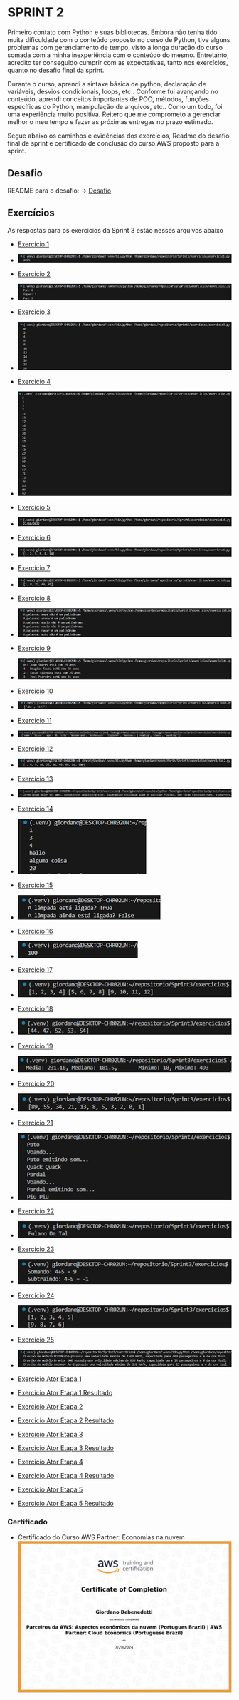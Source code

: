 
# SPRINT 2

Primeiro contato com Python e suas bibliotecas. Embora não tenha tido muita dificuldade com o conteúdo proposto no curso de Python, tive alguns problemas com gerenciamento de tempo, visto a longa duração do curso somada com a minha inexperiência com o conteúdo do mesmo. Entretanto, acredito ter conseguido cumprir com as expectativas, tanto nos exercícios, quanto no desafio final da sprint.

Durante o curso, aprendi a sintaxe básica de python, declaração de variáveis, desvios condicionais, loops, etc..
Conforme fui avançando no conteúdo, aprendi conceitos importantes de POO, métodos, funções específicas do Python, manipulação de arquivos, etc..
Como um todo, foi uma experiência muito positiva. Reitero que me comprometo a gerenciar melhor o meu tempo e fazer as próximas entregas no prazo estimado.

Segue abaixo os caminhos e evidências dos exercícios, Readme do desafio final de sprint e certificado de conclusão do curso AWS proposto para a sprint.

## Desafio

README para o desafio: -> [Desafio](Desafio/README.md)

## Exercícios

As respostas para os exercícios da Sprint 3 estão nesses arquivos abaixo

- [Exercício 1](exercicios/exercicio1.py)
- ![Exercicio 1 Resultado](evidencias/exercicio1.jpg)

- [Exercício 2](exercicios/exercicio2.py)
- ![Exercicio 2 Resultado](evidencias/exercicio2.jpg)

- [Exercício 3](exercicios/exercicio3.py)
- ![Exercicio 3 Resultado](evidencias/exercicio3.jpg)

- [Exercício 4](exercicios/exercicio4.py)
- ![Exercicio 4 Resultado](evidencias/exercicio4.jpg)

- [Exercício 5](exercicios/exercicio5.py)
- ![Exercicio 5 Resultado](evidencias/exercicio5.jpg)

- [Exercício 6](exercicios/exercicio6.py)
- ![Exercicio 6 Resultado](evidencias/exercicio6.jpg)

- [Exercício 7](exercicios/exercicio7.py)
- ![Exercicio 7 Resultado](evidencias/exercicio7.jpg)

- [Exercício 8](exercicios/exercicio8.py)
- ![Exercicio 8 Resultado](evidencias/exercicio8.jpg)

- [Exercício 9](exercicios/exercicio9.py)
- ![Exercicio 9 Resultado](evidencias/exercicio9.jpg)

- [Exercício 10](exercicios/exercicio10.py)
- ![Exercicio 10 Resultado](evidencias/exercicio10.jpg)

- [Exercício 11](exercicios/exercicio11.py)
- ![Exercicio 11 Resultado](evidencias/exercicio11.jpg)

- [Exercício 12](exercicios/exercicio12.py)
- ![Exercicio 12 Resultado](evidencias/exercicio12.jpg)

- [Exercício 13](exercicios/exercicio13.py)
- ![Exercicio 13 Resultado](evidencias/exercicio13.jpg)

- [Exercício 14](exercicios/exercicio14.py)
- ![Exercicio 14 Resultado](evidencias/exercicio14.jpg)

- [Exercício 15](exercicios/exercicio15.py)
- ![Exercicio 15 Resultado](evidencias/exercicio15.jpg)

- [Exercício 16](exercicios/exercicio16.py)
- ![Exercicio 16 Resultado](evidencias/exercicio16.jpg)

- [Exercício 17](exercicios/exercicio17.py)
- ![Exercicio 17 Resultado](evidencias/exercicio17.jpg)

- [Exercício 18](exercicios/exercicio18.py)
- ![Exercicio 18 Resultado](evidencias/exercicio18.jpg)

- [Exercício 19](exercicios/exercicio19.py)
- ![Exercicio 19 Resultado](evidencias/exercicio19.jpg)

- [Exercício 20](exercicios/exercicio20.py)
- ![Exercicio 20 Resultado](evidencias/exercicio20.jpg)

- [Exercício 21](exercicios/exercicio21.py)
- ![Exercicio 21 Resultado](evidencias/exercicio21.jpg)

- [Exercício 22](exercicios/exercicio22.py)
- ![Exercicio 22 Resultado](evidencias/exercicio22.jpg)

- [Exercício 23](exercicios/exercicio23.py)
- ![Exercicio 23 Resultado](evidencias/exercicio23.jpg)

- [Exercício 24](exercicios/exercicio24.py)
- ![Exercicio 24 Resultado](evidencias/exercicio24.jpg)

- [Exercício 25](exercicios/exercicio25.py)
- ![Exercicio 25 Resultado](evidencias/exercicio25.jpg)

- [Exercicio Ator Etapa 1](exercicio/exercicio_actor.py)
- [Exercicio Ator Etapa 1 Resultado](evidencias/etapa_1.txt)

- [Exercicio Ator Etapa 2](exercicio/exercicio_actor2.py)
- [Exercicio Ator Etapa 2 Resultado](evidencias/etapa_2.txt)

- [Exercicio Ator Etapa 3](exercicio/exercicio_actor3.py)
- [Exercicio Ator Etapa 3 Resultado](evidencias/etapa_3.txt)

- [Exercicio Ator Etapa 4](exercicio/exercicio_actor4.py)
- [Exercicio Ator Etapa 4 Resultado](evidencias/etapa_4.txt)

- [Exercicio Ator Etapa 5](exercicio/exercicio_actor5.py)
- [Exercicio Ator Etapa 5 Resultado](evidencias/etapa_5.txt)

### Certificado

- Certificado do Curso AWS Partner: Economias na nuvem
![Economias na nuvem](certificados/Certificado_AWS.jpg)
